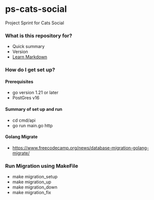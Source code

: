 # ps-cats-social
Project Sprint for Cats Social


### What is this repository for? ###

* Quick summary
* Version
* [Learn Markdown](https://bitbucket.org/tutorials/markdowndemo)

### How do I get set up? ###

#### Prerequisites
- go version 1.21 or later
- PostGres v16

#### Summary of set up and run
- cd cmd/api
- go run main.go http

#### Golang Migrate
- https://www.freecodecamp.org/news/database-migration-golang-migrate/

### Run Migration using MakeFile

- make migration_setup
- make migration_up
- make migration_down
- make migration_fix